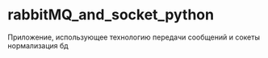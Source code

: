 # rabbitMQ_and_socket_python
Приложение, использующее технологию передачи сообщений и сокеты нормализация бд

